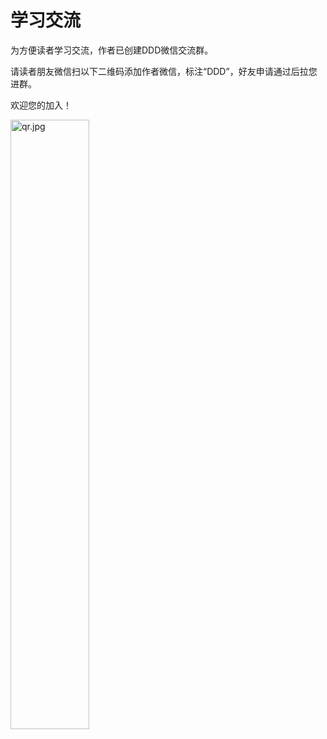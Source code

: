 # 学习交流

为方便读者学习交流，作者已创建DDD微信交流群。

请读者朋友微信扫以下二维码添加作者微信，标注“DDD”，好友申请通过后拉您进群。

欢迎您的加入！

<img src="https://gingoimg.oss-cn-beijing.aliyuncs.com/ddd/qr.jpg" style="width: 50%" alt="qr.jpg"/>

